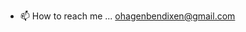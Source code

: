 
- 📫 How to reach me ... ohagenbendixen@gmail.com

<!---
Olahben/Olahben is a ✨ special ✨ repository because its `README.md` (this file) appears on your GitHub profile.
You can click the Preview link to take a look at your changes.
--->
